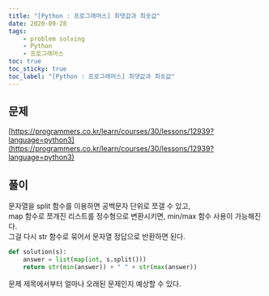 ```yaml
---
title: "[Python : 프로그래머스] 최댓값과 최솟값"
date: 2020-09-28
tags:
    - problem solving
    - Python
    - 프로그래머스
toc: true
toc_sticky: true
toc_label: "[Python : 프로그래머스] 최댓값과 최솟값"
---
```

## 문제
[https://programmers.co.kr/learn/courses/30/lessons/12939?language=python3](https://programmers.co.kr/learn/courses/30/lessons/12939?language=python3)
## 풀이
문자열을 split 함수를 이용하면 공백문자 단위로 쪼갤 수 있고,  
map 함수로 쪼개진 리스트를 정수형으로 변환시키면, min/max 함수 사용이 가능해진다.  
그걸 다시 str 함수로 묶어서 문자열 정답으로 반환하면 된다.  
```python
def solution(s):
    answer = list(map(int, s.split()))
    return str(min(answer)) + " " + str(max(answer))
```
문제 제목에서부터 얼마나 오래된 문제인지 예상할 수 있다.  